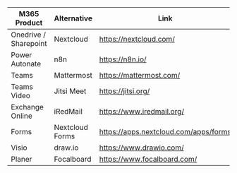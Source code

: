 | M365 Product  | Alternative | Link |
| ------------- | ------------- | ------------- |
| Onedrive / Sharepoint  | Nextcloud  | https://nextcloud.com/ |
| Power Autonate | n8n | https://n8n.io/ |
| Teams | Mattermost | https://mattermost.com/ |
| Teams Video | Jitsi Meet | https://jitsi.org/
| Exchange Online | iRedMail |  https://www.iredmail.org/ |
| Forms | Nextcloud Forms | https://apps.nextcloud.com/apps/forms |
| Visio | draw.io | https://www.drawio.com/ |
| Planer | Focalboard | https://www.focalboard.com/ |
